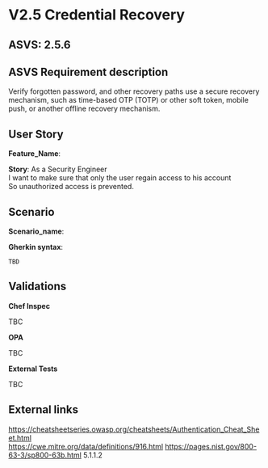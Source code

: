 # V2.5 Credential Recovery

## ASVS: 2.5.6

## ASVS Requirement description

Verify forgotten password, and other recovery paths use a secure
recovery mechanism, such as time-based OTP (TOTP) or other soft
token, mobile push, or another offline recovery mechanism.

## User Story

**Feature_Name**: 

**Story**:
As a Security Engineer\
I want to make sure that only the user regain access to his account\
So unauthorized access is prevented.

## Scenario

**Scenario_name**: 

**Gherkin syntax**:

```gherkin
TBD
```

## Validations

**Chef Inspec**

TBC

**OPA**

TBC

**External Tests**

TBC

## External links

<https://cheatsheetseries.owasp.org/cheatsheets/Authentication_Cheat_Sheet.html> \
<https://cwe.mitre.org/data/definitions/916.html>
<https://pages.nist.gov/800-63-3/sp800-63b.html> 5.1.1.2

